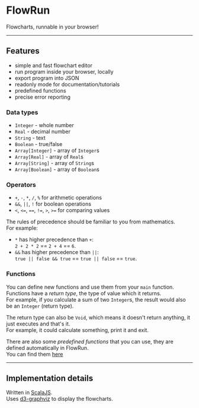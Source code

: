 
# FlowRun

Flowcharts, runnable in your browser!

---
## Features
- simple and fast flowchart editor
- run program inside your browser, locally
- export program into JSON
- readonly mode for documentation/tutorials
- predefined functions
- precise error reporting

### Data types
- `Integer` - whole number
- `Real` - decimal number
- `String` - text
- `Boolean` - true/false
- `Array[Integer]` - array of `Integer`s
- `Array[Real]` - array of `Real`s
- `Array[String]` - array of `String`s
- `Array[Boolean]` - array of `Boolean`s

### Operators
- `+`, `-`, `*`, `/`, `%` for arithmetic operations
- `&&`, `||`, `!` for boolean operations
- `<`, `<=`, `==`, `!=`, `>`, `>=` for comparing values

The rules of precedence should be familiar to you from mathematics.  
For example:
- `*` has higher precedence than `+`:  
  `2 + 2 * 2` == `2 + 4` == `6`.
- `&&` has higher precedence than `||`:  
  `true || false && true` == `true || false` == `true`.

### Functions
You can define new functions and use them from your `main` function.  
Functions have a *return type*, the type of value which it returns.  
For example, if you calculate a sum of two `Integer`s, the result would also be an `Integer` (return type).

The return type can also be `Void`, which means it doesn't return anything, it just executes and that's it.  
For example, it could calculate something, print it and exit.

There are also some *predefined functions* that you can use, they are defined automatically in FlowRun.  
You can find them [here](https://github.com/sacode387/FlowRun/blob/master/core/src/main/scala/dev/sacode/flowrun/ast/PredefinedFunction.scala)


---
## Implementation details
Written in [ScalaJS](https://www.scala-js.org/).  
Uses [d3-graphviz](https://github.com/magjac/d3-graphviz) to display the flowcharts.
